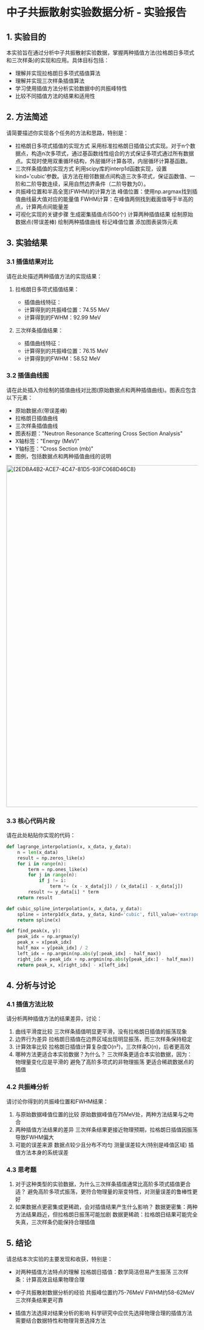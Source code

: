 # 中子共振散射实验数据分析 - 实验报告

## 1. 实验目的

本实验旨在通过分析中子共振散射实验数据，掌握两种插值方法(拉格朗日多项式和三次样条)的实现和应用。具体目标包括：

- 理解并实现拉格朗日多项式插值算法
- 理解并实现三次样条插值算法
- 学习使用插值方法分析实验数据中的共振峰特性
- 比较不同插值方法的结果和适用性

## 2. 方法简述

请简要描述你实现各个任务的方法和思路，特别是：

- 拉格朗日多项式插值的实现方式
  采用标准拉格朗日插值公式实现。对于n个数据点，构造n次多项式，通过基函数线性组合的方式保证多项式通过所有数据点。实现时使用双重循环结构，外层循环计算各项，内层循环计算基函数。
- 三次样条插值的实现方式
  利用scipy库的interp1d函数实现，设置kind='cubic'参数。该方法在相邻数据点间构造三次多项式，保证函数值、一阶和二阶导数连续，采用自然边界条件（二阶导数为0）。
- 共振峰位置和半高全宽(FWHM)的计算方法
  峰值位置：使用np.argmax找到插值曲线最大值对应的能量值
  FWHM计算：在峰值两侧找到截面值等于半高的点，计算两点间能量差
- 可视化实现的关键步骤
生成密集插值点(500个)
计算两种插值结果
绘制原始数据点(带误差棒)
绘制两种插值曲线
标记峰值位置
添加图表装饰元素

## 3. 实验结果

### 3.1 插值结果对比

请在此处描述两种插值方法的实现结果：

1. 拉格朗日多项式插值结果：
   - 插值曲线特征：
   - 计算得到的共振峰位置：74.55 MeV
   - 计算得到的FWHM：92.99 MeV

2. 三次样条插值结果：
   - 插值曲线特征：
   - 计算得到的共振峰位置：76.15 MeV
   - 计算得到的FWHM：58.52 MeV

### 3.2 插值曲线图

请在此处插入你绘制的插值曲线对比图(原始数据点和两种插值曲线)。图表应包含以下元素：

- 原始数据点(带误差棒)
- 拉格朗日插值曲线
- 三次样条插值曲线
- 图表标题："Neutron Resonance Scattering Cross Section Analysis"
- X轴标签："Energy (MeV)"
- Y轴标签："Cross Section (mb)"
- 图例，包括数据点和两种插值曲线的说明
<img width="899" alt="{2EDBA4B2-ACE7-4C47-81D5-93FC068D46C8}" src="https://github.com/user-attachments/assets/7bafe4cb-ea79-47a8-be13-af0ef7a62dd2" />


### 3.3 核心代码片段

请在此处粘贴你实现的代码：

```python
def lagrange_interpolation(x, x_data, y_data):
    n = len(x_data)
    result = np.zeros_like(x)
    for i in range(n):
        term = np.ones_like(x)
        for j in range(n):
            if j != i:
                term *= (x - x_data[j]) / (x_data[i] - x_data[j])
        result += y_data[i] * term
    return result

def cubic_spline_interpolation(x, x_data, y_data):
    spline = interp1d(x_data, y_data, kind='cubic', fill_value='extrapolate')
    return spline(x)

def find_peak(x, y):
    peak_idx = np.argmax(y)
    peak_x = x[peak_idx]
    half_max = y[peak_idx] / 2
    left_idx = np.argmin(np.abs(y[:peak_idx] - half_max))
    right_idx = peak_idx + np.argmin(np.abs(y[peak_idx:] - half_max))
    return peak_x, x[right_idx] - x[left_idx]
```
## 4. 分析与讨论
### 4.1 插值方法比较
请分析两种插值方法的结果差异，讨论：

1. 曲线平滑度比较
三次样条插值明显更平滑，没有拉格朗日插值的振荡现象
2. 边界行为差异
拉格朗日插值在边界区域出现明显振荡，而三次样条保持稳定
3. 计算效率比较
拉格朗日插值计算复杂度O(n²)，三次样条O(n)，后者更高效
4. 哪种方法更适合本实验数据？为什么？
三次样条更适合本实验数据，因为：
物理量变化应是平滑的
避免了高阶多项式的非物理振荡
更适合稀疏数据点的插值

### 4.2 共振峰分析
请讨论你得到的共振峰位置和FWHM结果：

1. 与原始数据峰值位置的比较
原始数据峰值在75MeV处，两种方法结果与之吻合
2. 两种插值方法结果的差异
三次样条结果更接近物理预期，拉格朗日插值因振荡导致FWHM偏大
3. 可能的误差来源
数据点较少且分布不均匀
测量误差较大(特别是峰值区域)
插值方法本身的系统误差

### 4.3 思考题
1. 对于这种类型的实验数据，为什么三次样条插值通常比高阶多项式插值更合适？
避免高阶多项式振荡，更符合物理量的渐变特性，对测量误差的鲁棒性更好
2. 如果数据点更密集或更稀疏，会对插值结果产生什么影响？
数据更密集：两种方法结果趋近，但拉格朗日振荡可能加剧
数据更稀疏：拉格朗日结果可能完全失真，三次样条仍能保持合理插值

## 5. 结论
请总结本次实验的主要发现和收获，特别是：

- 对两种插值方法特点的理解
拉格朗日插值：数学简洁但易产生振荡
三次样条：计算高效且结果物理合理

- 中子共振散射数据分析的经验
共振峰位置约75-76MeV
FWHM约58-62MeV
三次样条结果更可靠

- 插值方法选择对结果分析的影响
科学研究中应优先选择物理合理的插值方法
需要结合数据特性和物理背景选择方法
